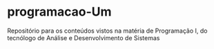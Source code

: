 # programacao-Um
Repositório para os conteúdos vistos na matéria de Programação I, do tecnólogo de Análise e Desenvolvimento de Sistemas 
